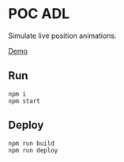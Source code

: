 # POC ADL
Simulate live position animations.

[Demo](https://fgravin.github.io/ol-live-position/)
## Run
```
npm i
npm start
```

## Deploy
```
npm run build
npm run deploy
```


